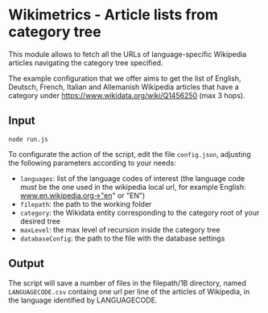 Wikimetrics - Article lists from category tree
==============================================

This module allows to fetch all the URLs of language-specific Wikipedia articles navigating the category tree specified.

The example configuration that we offer aims to get the list of English, Deutsch, French, Italian and Allemanish Wikipedia articles that have a category under https://www.wikidata.org/wiki/Q1456250 (max 3 hops).

Input
-----
```
node run.js
```

To configurate the action of the script, edit the file `config.json`, adjusting the following parameters according to your needs:

* `languages`: list of the language codes of interest (the language code must be the one used in the wikipedia local url, for example English: www.en.wikipedia.org->"en" or "EN")
* `filepath`: the path to the working folder
* `category`: the Wikidata entity corresponding to the category root of your desired tree
* `maxLevel`: the max level of recursion inside the category tree
* `databaseConfig`: the path to the file with the database settings

Output
------

The script will save a number of files in the filepath/1B directory, named `LANGUAGECODE.csv` containg one url per line of the articles of Wikipedia, in the language identified by LANGUAGECODE.

